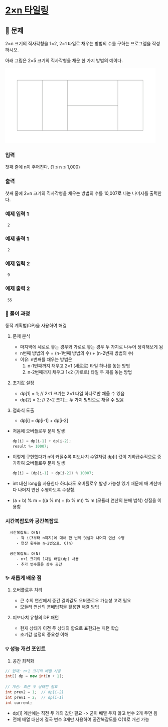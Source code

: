 # [2×n 타일링](https://www.acmicpc.net/problem/11726)

## 📌 문제
2×n 크기의 직사각형을 1×2, 2×1 타일로 채우는 방법의 수를 구하는 프로그램을 작성하시오.

아래 그림은 2×5 크기의 직사각형을 채운 한 가지 방법의 예이다.

![img.png](img.png)

### 입력
첫째 줄에 n이 주어진다. (1 ≤ n ≤ 1,000)

### 출력
첫째 줄에 2×n 크기의 직사각형을 채우는 방법의 수를 10,007로 나눈 나머지를 출력한다.

### 예제 입력 1

     2

### 예제 출력 1

     2

### 예제 입력 2

     9

### 예제 출력 2

     55



### 🧰 풀이 과정

동적 계획법(DP)을 사용하여 해결

1. 문제 분석
   - 마지막에 세로로 놓는 경우와 가로로 놓는 경우 두 가지로 나누어 생각해보게 됨
   - n번째 방법의 수 = (n-1번째 방법의 수) + (n-2번째 방법의 수)
   - 이유: n번째를 채우는 방법은
     1. n-1번째까지 채우고 2×1 (세로로) 타일 하나를 놓는 방법
     2. n-2번째까지 채우고 1×2 (가로로) 타일 두 개를 놓는 방법


2. 초기값 설정
    - dp[1] = 1;  // 2×1 크기는 2×1 타일 하나로만 채울 수 있음
    - dp[2] = 2;  // 2×2 크기는 두 가지 방법으로 채울 수 있음


3. 점화식 도출
   - dp[i] = dp[i-1] + dp[i-2]


* 처음에 오버플로우 문제 발생

   ```java
   dp[i] = dp[i-1] + dp[i-2];
   result %= 10007;
   ```

* 이렇게 구현했다가 n이 커질수록 피보나치 수열처럼 dp[i] 값이 기하급수적으로 증가하여 오버플로우 문제 발생

  ```java
  dp[i] = (dp[i-1] + dp[i-2]) % 10007;
  ```
    
* int 대신 long을 사용한다 하더라도 오버플로우 발생 가능성 있기 때문에 매 계산마다 나머지 연산 수행하도록 수정함.
* (a + b) % m = ((a % m) + (b % m)) % m (모듈러 연산의 분배 법칙) 성질을 이용함



### 시간복잡도와 공간복잡도

      
      시간복잡도: O(N)
         - 각 i(3부터 n까지)에 대해 한 번의 덧셈과 나머지 연산 수행
         - 연산 횟수는 n-2번으로, O(n)
      
      공간복잡도: O(N)
         - n+1 크기의 1차원 배열(dp) 사용
         - 추가 변수들은 상수 공간


### ✨ 새롭게 배운 점
1. 오버플로우 처리
    - 큰 수의 연산에서 중간 결과값도 오버플로우 가능성 고려 필요
    - 모듈러 연산의 분배법칙을 활용한 해결 방법


2. 피보나치 유형의 DP 패턴
    - 현재 상태가 이전 두 상태의 합으로 표현되는 패턴 학습
    - 초기값 설정의 중요성 이해


### 💡 성능 개선 포인트
1. 공간 최적화

```java
// 현재: n+1 크기의 배열 사용
int[] dp = new int[n + 1];

// 개선: 최근 두 상태만 필요
int prev2 = 1;  // dp[i-2]
int prev1 = 2;  // dp[i-1]
int current;
```
   - dp[i] 계산에는 직전 두 개의 값만 필요 -> 굳이 배열 두지 않고 변수 2개 두면 됨
   - 전체 배열 대신에 결국 변수 3개만 사용하여 공간복잡도를 O(1)로 개선 가능
